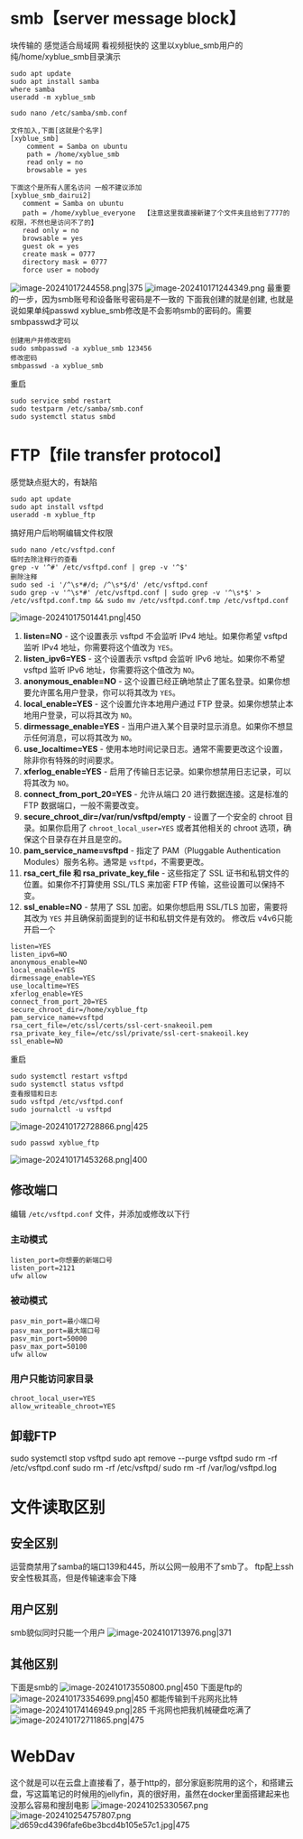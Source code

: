 # smb【server message block】
块传输的  感觉适合局域网 看视频挺快的  这里以xyblue_smb用户的纯/home/xyblue_smb目录演示
```
sudo apt update 
sudo apt install samba
where samba
useradd -m xyblue_smb
```

```
sudo nano /etc/samba/smb.conf

文件加入,下面[这就是个名字]
[xyblue_smb]
	comment = Samba on ubuntu
	path = /home/xyblue_smb
	read only = no
	browsable = yes
	
下面这个是所有人匿名访问 一般不建议添加
[xyblue_smb_dairui2]
   comment = Samba on ubuntu
   path = /home/xyblue_everyone  【注意这里我直接新建了个文件夹且给到了777的权限，不然也是访问不了的】
   read only = no
   browsable = yes
   guest ok = yes
   create mask = 0777
   directory mask = 0777
   force user = nobody
```
![image-20241017244558.png|375](00_sync/00%E7%BD%91%E7%BB%9C/smb_ftp_nfs_WebDav%E5%85%B1%E4%BA%AB/smb_ftp_nfs_WebDav%E5%85%B1%E4%BA%AB/image-20241017244558.png)
![image-202410171244349.png](00_sync/00%E7%BD%91%E7%BB%9C/smb_ftp_nfs_WebDav%E5%85%B1%E4%BA%AB/smb_ftp_nfs_WebDav%E5%85%B1%E4%BA%AB/image-202410171244349.png)
最重要的一步，因为smb账号和设备账号密码是不一致的 
下面我创建的就是创建,
也就是说如果单纯passwd xyblue_smb修改是不会影响smb的密码的。需要smbpasswd才可以
```
创建用户并修改密码
sudo smbpasswd -a xyblue_smb 123456
修改密码
smbpasswd -a xyblue_smb
```
重启
```
sudo service smbd restart
sudo testparm /etc/samba/smb.conf
sudo systemctl status smbd
```
# FTP【file transfer protocol】
感觉缺点挺大的，有缺陷
```
sudo apt update 
sudo apt install vsftpd
useradd -m xyblue_ftp
```
搞好用户后哟啊编辑文件权限
```
sudo nano /etc/vsftpd.conf
临时去除注释行的查看
grep -v '^#' /etc/vsftpd.conf | grep -v '^$'
删除注释
sudo sed -i '/^\s*#/d; /^\s*$/d' /etc/vsftpd.conf
sudo grep -v '^\s*#' /etc/vsftpd.conf | sudo grep -v '^\s*$' > /etc/vsftpd.conf.tmp && sudo mv /etc/vsftpd.conf.tmp /etc/vsftpd.conf
```
![image-20241017501441.png|450](00_sync/00%E7%BD%91%E7%BB%9C/smb_ftp_nfs_WebDav%E5%85%B1%E4%BA%AB/smb_ftp_nfs_WebDav%E5%85%B1%E4%BA%AB/image-20241017501441.png)
1. **listen=NO** - 这个设置表示 vsftpd 不会监听 IPv4 地址。如果你希望 vsftpd 监听 IPv4 地址，你需要将这个值改为 `YES`。
2. **listen_ipv6=YES** - 这个设置表示 vsftpd 会监听 IPv6 地址。如果你不希望 vsftpd 监听 IPv6 地址，你需要将这个值改为 `NO`。
3. **anonymous_enable=NO** - 这个设置已经正确地禁止了匿名登录。如果你想要允许匿名用户登录，你可以将其改为 `YES`。
4. **local_enable=YES** - 这个设置允许本地用户通过 FTP 登录。如果你想禁止本地用户登录，可以将其改为 `NO`。
5. **dirmessage_enable=YES** - 当用户进入某个目录时显示消息。如果你不想显示任何消息，可以将其改为 `NO`。
6. **use_localtime=YES** - 使用本地时间记录日志。通常不需要更改这个设置，除非你有特殊的时间要求。
7. **xferlog_enable=YES** - 启用了传输日志记录。如果你想禁用日志记录，可以将其改为 `NO`。
8. **connect_from_port_20=YES** - 允许从端口 20 进行数据连接。这是标准的 FTP 数据端口，一般不需要改变。
9. **secure_chroot_dir=/var/run/vsftpd/empty** - 设置了一个安全的 chroot 目录。如果你启用了 `chroot_local_user=YES` 或者其他相关的 chroot 选项，确保这个目录存在并且是空的。
10. **pam_service_name=vsftpd** - 指定了 PAM（Pluggable Authentication Modules）服务名称。通常是 `vsftpd`，不需要更改。
11. **rsa_cert_file 和 rsa_private_key_file** - 这些指定了 SSL 证书和私钥文件的位置。如果你不打算使用 SSL/TLS 来加密 FTP 传输，这些设置可以保持不变。
12. **ssl_enable=NO** - 禁用了 SSL 加密。如果你想启用 SSL/TLS 加密，需要将其改为 `YES` 并且确保前面提到的证书和私钥文件是有效的。
修改后
v4v6只能开启一个
```
listen=YES
listen_ipv6=NO
anonymous_enable=NO
local_enable=YES
dirmessage_enable=YES
use_localtime=YES
xferlog_enable=YES
connect_from_port_20=YES
secure_chroot_dir=/home/xyblue_ftp     
pam_service_name=vsftpd
rsa_cert_file=/etc/ssl/certs/ssl-cert-snakeoil.pem
rsa_private_key_file=/etc/ssl/private/ssl-cert-snakeoil.key
ssl_enable=NO
```
重启
```
sudo systemctl restart vsftpd
sudo systemctl status vsftpd
查看报错和日志
sudo vsftpd /etc/vsftpd.conf
sudo journalctl -u vsftpd
```
![image-202410172728866.png|425](00_sync/00%E7%BD%91%E7%BB%9C/smb_ftp_nfs_WebDav%E5%85%B1%E4%BA%AB/smb_ftp_nfs_WebDav%E5%85%B1%E4%BA%AB/image-202410172728866.png)
```修改登录者的密码，不然也是无法登录的
sudo passwd xyblue_ftp
```
![image-202410171453268.png|400](00_sync/00%E7%BD%91%E7%BB%9C/smb_ftp_nfs_WebDav%E5%85%B1%E4%BA%AB/smb_ftp_nfs_WebDav%E5%85%B1%E4%BA%AB/image-202410171453268.png)
## 修改端口
编辑 `/etc/vsftpd.conf` 文件，并添加或修改以下行
### 主动模式
```
listen_port=你想要的新端口号
listen_port=2121
ufw allow
```
### 被动模式
```
pasv_min_port=最小端口号 
pasv_max_port=最大端口号
pasv_min_port=50000 
pasv_max_port=50100
ufw allow
```
### 用户只能访问家目录
```
chroot_local_user=YES 
allow_writeable_chroot=YES
````
## 卸载FTP
sudo systemctl stop vsftpd
sudo apt remove --purge vsftpd
sudo rm -rf /etc/vsftpd.conf
sudo rm -rf /etc/vsftpd/
sudo rm -rf /var/log/vsftpd.log
# 文件读取区别
## 安全区别
运营商禁用了samba的端口139和445，所以公网一般用不了smb了。
ftp配上ssh安全性极其高，但是传输速率会下降
## 用户区别
smb貌似同时只能一个用户
![image-2024101713976.png|371](00_sync/00%E7%BD%91%E7%BB%9C/smb_ftp_nfs_WebDav%E5%85%B1%E4%BA%AB/smb_ftp_nfs_WebDav%E5%85%B1%E4%BA%AB/image-2024101713976.png)

## 其他区别
下面是smb的
![image-202410173550800.png|450](00_sync/00%E7%BD%91%E7%BB%9C/smb_ftp_nfs_WebDav%E5%85%B1%E4%BA%AB/smb_ftp_nfs_WebDav%E5%85%B1%E4%BA%AB/image-202410173550800.png)
下面是ftp的
![image-202410173354699.png|450](00_sync/00%E7%BD%91%E7%BB%9C/smb_ftp_nfs_WebDav%E5%85%B1%E4%BA%AB/smb_ftp_nfs_WebDav%E5%85%B1%E4%BA%AB/image-202410173354699.png)
都能传输到千兆网兆比特
![image-202410174146949.png|285](00_sync/00%E7%BD%91%E7%BB%9C/smb_ftp_nfs_WebDav%E5%85%B1%E4%BA%AB/smb_ftp_nfs_WebDav%E5%85%B1%E4%BA%AB/image-202410174146949.png)
千兆网也把我机械硬盘吃满了
![image-202410172711865.png|475](00_sync/00%E7%BD%91%E7%BB%9C/smb_ftp_nfs_WebDav%E5%85%B1%E4%BA%AB/smb_ftp_nfs_WebDav%E5%85%B1%E4%BA%AB/image-202410172711865.png)
# WebDav
这个就是可以在云盘上直接看了，基于http的，部分家庭影院用的这个，和搭建云盘，写这篇笔记的时候用的jellyfin，真的很好用，虽然在docker里面搭建起来也没那么容易和搜刮电影
![image-20241025330567.png](00_sync/00%E7%BD%91%E7%BB%9C/smb_ftp_nfs_WebDav%E5%85%B1%E4%BA%AB/smb_ftp_nfs_WebDav%E5%85%B1%E4%BA%AB/image-20241025330567.png)
![image-202410254757807.png](00_sync/00%E7%BD%91%E7%BB%9C/smb_ftp_nfs_WebDav%E5%85%B1%E4%BA%AB/smb_ftp_nfs_WebDav%E5%85%B1%E4%BA%AB/image-202410254757807.png)
![d659cd4396fafe6be3bcd4b105e57c1.jpg|475](00_sync/00%E7%BD%91%E7%BB%9C/smb_ftp_nfs_WebDav%E5%85%B1%E4%BA%AB/smb_ftp_nfs_WebDav%E5%85%B1%E4%BA%AB/d659cd4396fafe6be3bcd4b105e57c1.jpg)